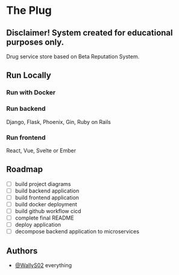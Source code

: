 # The Plug
## Disclaimer! System created for educational purposes only.
Drug service store based on Beta Reputation System.
## Run Locally
### Run with Docker
### Run backend
Django, Flask, Phoenix, Gin, Ruby on Rails
### Run frontend
React, Vue, Svelte or Ember
## Roadmap
- [ ] build project diagrams
- [ ] build backend application
- [ ] build frontend application
- [ ] build docker deployment
- [ ] build github workflow cicd
- [ ] complete final README
- [ ] deploy application
- [ ] decompose backend application to microservices
## Authors
- [@WallyS02](https://github.com/WallyS02) everything
